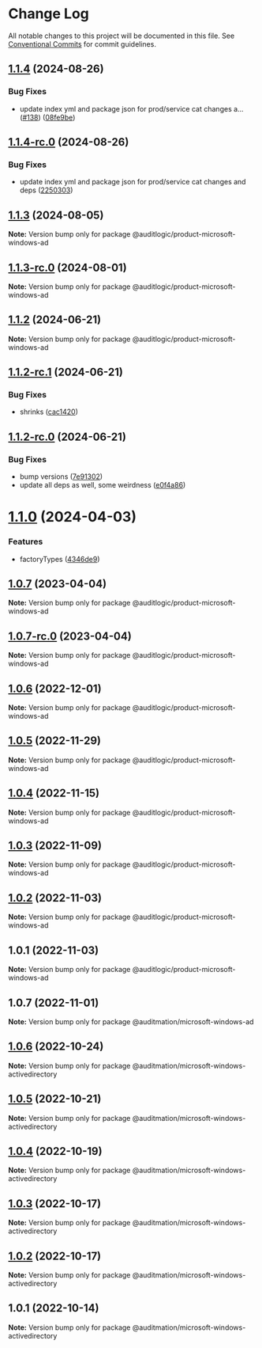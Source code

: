 # Change Log

All notable changes to this project will be documented in this file.
See [Conventional Commits](https://conventionalcommits.org) for commit guidelines.

## [1.1.4](https://github.com/auditlogic/product/compare/@auditlogic/product-microsoft-windows-ad@1.1.3...@auditlogic/product-microsoft-windows-ad@1.1.4) (2024-08-26)


### Bug Fixes

* update index yml and package json for prod/service cat changes a… ([#138](https://github.com/auditlogic/product/issues/138)) ([08fe9be](https://github.com/auditlogic/product/commit/08fe9beb1c8457462a19bc69caa02e6212d97e1a))





## [1.1.4-rc.0](https://github.com/auditlogic/product/compare/@auditlogic/product-microsoft-windows-ad@1.1.3...@auditlogic/product-microsoft-windows-ad@1.1.4-rc.0) (2024-08-26)


### Bug Fixes

* update index yml and package json for prod/service cat changes and deps ([2250303](https://github.com/auditlogic/product/commit/225030363a363608240135b7ebed386b28f01e4b))





## [1.1.3](https://github.com/auditlogic/product/compare/@auditlogic/product-microsoft-windows-ad@1.1.2...@auditlogic/product-microsoft-windows-ad@1.1.3) (2024-08-05)

**Note:** Version bump only for package @auditlogic/product-microsoft-windows-ad





## [1.1.3-rc.0](https://github.com/auditlogic/product/compare/@auditlogic/product-microsoft-windows-ad@1.1.2...@auditlogic/product-microsoft-windows-ad@1.1.3-rc.0) (2024-08-01)

**Note:** Version bump only for package @auditlogic/product-microsoft-windows-ad





## [1.1.2](https://github.com/auditlogic/product/compare/@auditlogic/product-microsoft-windows-ad@1.1.2-rc.1...@auditlogic/product-microsoft-windows-ad@1.1.2) (2024-06-21)

**Note:** Version bump only for package @auditlogic/product-microsoft-windows-ad





## [1.1.2-rc.1](https://github.com/auditlogic/product/compare/@auditlogic/product-microsoft-windows-ad@1.1.2-rc.0...@auditlogic/product-microsoft-windows-ad@1.1.2-rc.1) (2024-06-21)


### Bug Fixes

* shrinks ([cac1420](https://github.com/auditlogic/product/commit/cac14200fefcd8183ab69fe89a47bd3f70f563e9))





## [1.1.2-rc.0](https://github.com/auditlogic/product/compare/@auditlogic/product-microsoft-windows-ad@1.1.0...@auditlogic/product-microsoft-windows-ad@1.1.2-rc.0) (2024-06-21)


### Bug Fixes

* bump versions ([7e91302](https://github.com/auditlogic/product/commit/7e913023b8b312150ed7762c32fbbe616be71de5))
* update all deps as well, some weirdness ([e0f4a86](https://github.com/auditlogic/product/commit/e0f4a864714e2d3de6bbf3da014d5312fe53be2f))





# [1.1.0](https://github.com/auditlogic/product/compare/@auditlogic/product-microsoft-windows-ad@1.0.7...@auditlogic/product-microsoft-windows-ad@1.1.0) (2024-04-03)


### Features

* factoryTypes ([4346de9](https://github.com/auditlogic/product/commit/4346de92693aee892fccf725338ffc7b80ab182b))





## [1.0.7](https://github.com/auditlogic/product/compare/@auditlogic/product-microsoft-windows-ad@1.0.6...@auditlogic/product-microsoft-windows-ad@1.0.7) (2023-04-04)

**Note:** Version bump only for package @auditlogic/product-microsoft-windows-ad





## [1.0.7-rc.0](https://github.com/auditlogic/product/compare/@auditlogic/product-microsoft-windows-ad@1.0.6...@auditlogic/product-microsoft-windows-ad@1.0.7-rc.0) (2023-04-04)

**Note:** Version bump only for package @auditlogic/product-microsoft-windows-ad





## [1.0.6](https://github.com/auditlogic/product/compare/@auditlogic/product-microsoft-windows-ad@1.0.5...@auditlogic/product-microsoft-windows-ad@1.0.6) (2022-12-01)

**Note:** Version bump only for package @auditlogic/product-microsoft-windows-ad





## [1.0.5](https://github.com/auditlogic/product/compare/@auditlogic/product-microsoft-windows-ad@1.0.4...@auditlogic/product-microsoft-windows-ad@1.0.5) (2022-11-29)

**Note:** Version bump only for package @auditlogic/product-microsoft-windows-ad





## [1.0.4](https://github.com/auditlogic/product/compare/@auditlogic/product-microsoft-windows-ad@1.0.3...@auditlogic/product-microsoft-windows-ad@1.0.4) (2022-11-15)

**Note:** Version bump only for package @auditlogic/product-microsoft-windows-ad





## [1.0.3](https://github.com/auditlogic/product/compare/@auditlogic/product-microsoft-windows-ad@1.0.2...@auditlogic/product-microsoft-windows-ad@1.0.3) (2022-11-09)

**Note:** Version bump only for package @auditlogic/product-microsoft-windows-ad





## [1.0.2](https://github.com/auditlogic/product/compare/@auditlogic/product-microsoft-windows-ad@1.0.1...@auditlogic/product-microsoft-windows-ad@1.0.2) (2022-11-03)

**Note:** Version bump only for package @auditlogic/product-microsoft-windows-ad





## 1.0.1 (2022-11-03)

**Note:** Version bump only for package @auditlogic/product-microsoft-windows-ad





## 1.0.7 (2022-11-01)

**Note:** Version bump only for package @auditmation/microsoft-windows-ad





## [1.0.6](https://github.com/auditmation/store-content/compare/@auditmation/microsoft-windows-activedirectory@1.0.5...@auditmation/microsoft-windows-activedirectory@1.0.6) (2022-10-24)

**Note:** Version bump only for package @auditmation/microsoft-windows-activedirectory





## [1.0.5](https://github.com/auditmation/store-content/compare/@auditmation/microsoft-windows-activedirectory@1.0.4...@auditmation/microsoft-windows-activedirectory@1.0.5) (2022-10-21)

**Note:** Version bump only for package @auditmation/microsoft-windows-activedirectory





## [1.0.4](https://github.com/auditmation/store-content/compare/@auditmation/microsoft-windows-activedirectory@1.0.3...@auditmation/microsoft-windows-activedirectory@1.0.4) (2022-10-19)

**Note:** Version bump only for package @auditmation/microsoft-windows-activedirectory





## [1.0.3](https://github.com/auditmation/store-content/compare/@auditmation/microsoft-windows-activedirectory@1.0.2...@auditmation/microsoft-windows-activedirectory@1.0.3) (2022-10-17)

**Note:** Version bump only for package @auditmation/microsoft-windows-activedirectory





## [1.0.2](https://github.com/auditmation/store-content/compare/@auditmation/microsoft-windows-activedirectory@1.0.1...@auditmation/microsoft-windows-activedirectory@1.0.2) (2022-10-17)

**Note:** Version bump only for package @auditmation/microsoft-windows-activedirectory





## 1.0.1 (2022-10-14)

**Note:** Version bump only for package @auditmation/microsoft-windows-activedirectory
